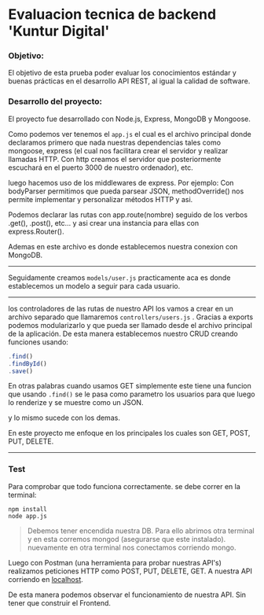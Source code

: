 # Evaluacion tecnica de backend 'Kuntur Digital'
### Objetivo:
El objetivo de esta prueba poder evaluar los conocimientos estándar y buenas prácticas en
el desarrollo API REST, al igual la calidad de software.

### Desarrollo del proyecto:
El proyecto fue desarrollado con Node.js, Express, MongoDB y Mongoose.

Como podemos ver tenemos el `app.js`
el cual es el archivo principal donde declaramos primero que nada nuestras dependencias tales como mongoose, express (el cual nos facilitara crear el servidor y realizar llamadas HTTP. Con http creamos el servidor que posteriormente escuchará en el puerto 3000 de nuestro ordenador), etc.

luego hacemos uso de los middlewares de express. Por ejemplo:
 Con bodyParser permitimos que pueda parsear JSON, methodOverride() nos permite implementar y personalizar métodos HTTP y asi.

 Podemos declarar las rutas con app.route(nombre) seguido de los verbos .get(), .post(), etc… y asi crear una instancia para ellas con express.Router().


Ademas en este archivo es donde establecemos nuestra conexion con MongoDB.

---

Seguidamente creamos `models/user.js` practicamente aca es donde establecemos un modelo a seguir para cada usuario.

---

los controladores de las rutas de nuestro API los vamos a crear en un archivo separado que llamaremos `controllers/users.js` . Gracias a exports podemos modularizarlo y que pueda ser llamado desde el archivo principal de la aplicación. De esta manera establecemos nuestro CRUD creando funciones usando:
```javascript
.find()
.findById()
.save()
```

En otras palabras cuando usamos GET simplemente este tiene una funcion que usando `.find()` se le pasa como parametro los usuarios para que luego lo renderize y se muestre como un JSON.

y lo mismo sucede con los demas.

En este proyecto me enfoque en los principales los cuales son GET, POST, PUT, DELETE.

---

### Test
Para comprobar que todo funciona correctamente.
se debe correr en la terminal:
```
npm install
node app.js
```

> Debemos tener encendida nuestra DB. Para ello abrimos otra terminal y en esta corremos mongod (asegurarse que este instalado). nuevamente en otra terminal nos conectamos corriendo mongo.


Luego con Postman (una herramienta para probar nuestras API's) realizamos peticiones HTTP como POST, PUT, DELETE, GET. A nuestra API corriendo en [localhost](http://localhost:3000/api/users).

De esta manera podemos observar el funcionamiento de nuestra API. Sin tener que construir el Frontend.
